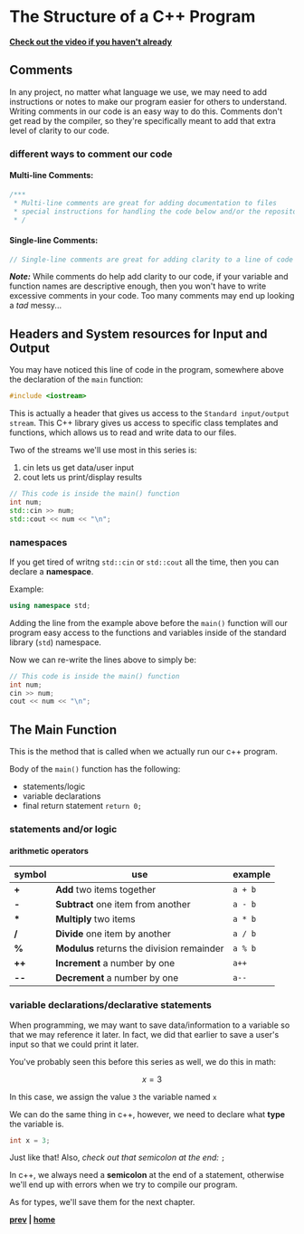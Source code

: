 # The Structure of a C++ Program

**[Check out the video if you haven't already](.)**

## Comments

In any project, no matter what language we use, we may need to add instructions or notes to make our program easier for others to understand.
Writing comments in our code is an easy way to do this. Comments don't get read by the compiler, so they're specifically meant to add that extra level of clarity to our code.

### different ways to comment our code

#### **Multi-line Comments:**

```c++
/***
 * Multi-line comments are great for adding documentation to files
 * special instructions for handling the code below and/or the repository may be added here
 * /
```

#### **Single-line Comments:**

```c++
// Single-line comments are great for adding clarity to a line of code or function declaration
```

**_Note:_** While comments do help add clarity to our code, if your variable and function names are descriptive enough, then you won't have to write excessive comments in your code. Too many comments may end up looking a _tad_ messy...

## Headers and System resources for Input and Output

You may have noticed this line of code in the program, somewhere above the declaration of the `main` function:

```c++
#include <iostream>
```

This is actually a header that gives us access to the `Standard input/output stream`. This C++ library gives us access to specific class templates and functions, which allows us to read and write data to our files.

Two of the streams we'll use most in this series is:

1. cin lets us get data/user input
2. cout lets us print/display results

```c++
// This code is inside the main() function
int num;
std::cin >> num;
std::cout << num << "\n";
```

### **namespaces**

If you get tired of writng `std::cin` or `std::cout` all the time, then you can declare a **namespace**.

Example:

```c++
using namespace std;
```

Adding the line from the example above before the `main()` function will our program easy access to the functions and variables inside of the standard library (`std`) namespace.

Now we can re-write the lines above to simply be:

```c++
// This code is inside the main() function
int num;
cin >> num;
cout << num << "\n";
```

## The Main Function

This is the method that is called when we actually run our c++ program.

Body of the `main()` function has the following:

- statements/logic
- variable declarations
- final return statement `return 0;`

### **statements and/or logic**

#### **arithmetic operators**

| symbol | use                                        | example |
| ------ | ------------------------------------------ | ------- |
| **+**  | **Add** two items together                 | `a + b` |
| **-**  | **Subtract** one item from another         | `a - b` |
| **\*** | **Multiply** two items                     | `a * b` |
| **/**  | **Divide** one item by another             | `a / b` |
| **%**  | **Modulus** returns the division remainder | `a % b` |
| **++** | **Increment** a number by one              | `a++`   |
| **--** | **Decrement** a number by one              | `a--`   |

### **variable declarations/declarative statements**

When programming, we may want to save data/information to a variable so that we may reference it later. In fact, we did that earlier to save a user's input so that we could print it later.

You've probably seen this before this series as well, we do this in math:

```math
x = 3
```

In this case, we assign the value `3` the variable named `x`

We can do the same thing in c++, however, we need to declare what **type** the variable is.

```c++
int x = 3;
```

Just like that! Also, _check out that semicolon at the end:_ `;`

In c++, we always need a **semicolon** at the end of a statement, otherwise we'll end up with errors when we try to compile our program.

As for types, we'll save them for the next chapter.

**[prev](../00_HelloWorld) | [home](../) <!-- | [next](../02_Types) -->**
